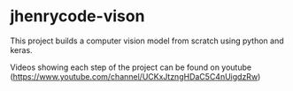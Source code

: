 # jhenrycode-vison

This project builds a computer vision model from scratch using python and keras.

Videos showing each step of the project can be found on youtube (https://www.youtube.com/channel/UCKxJtzngHDaC5C4nUigdzRw)
